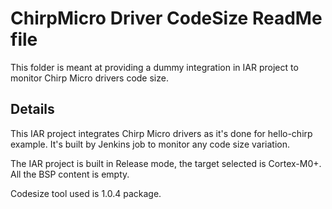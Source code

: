 ChirpMicro Driver CodeSize ReadMe file
=====================================

This folder is meant at providing a dummy integration in IAR project to monitor Chirp Micro drivers code size.

Details
--------
This IAR project integrates Chirp Micro drivers as it's done for hello-chirp example.
It's built by Jenkins job to monitor any code size variation.

The IAR project is built in Release mode, the target selected is Cortex-M0+.
All the BSP content is empty.

Codesize tool used is 1.0.4 package.
